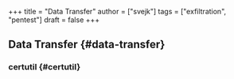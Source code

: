 +++
title = "Data Transfer"
author = ["svejk"]
tags = ["exfiltration", "pentest"]
draft = false
+++

## Data Transfer {#data-transfer}


### certutil {#certutil}
